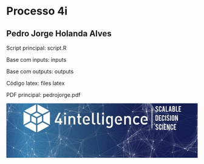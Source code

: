 # Processo 4i
## Pedro Jorge Holanda Alves

Script principal: script.R

Base com inputs: inputs

Base com outputs: outputs

Código latex: files latex

PDF principal: pedrojorge.pdf

![logo.jpg](logo.jpg)
